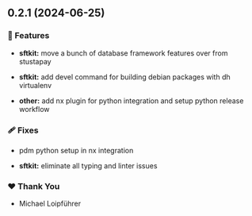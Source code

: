 ## 0.2.1 (2024-06-25)


### 🚀 Features

- **sftkit:** move a bunch of database framework features over from stustapay

- **sftkit:** add devel command for building debian packages with dh virtualenv

- **other:** add nx plugin for python integration and setup python release workflow


### 🩹 Fixes

- pdm python setup in nx integration

- **sftkit:** eliminate all typing and linter issues


### ❤️  Thank You

- Michael Loipführer